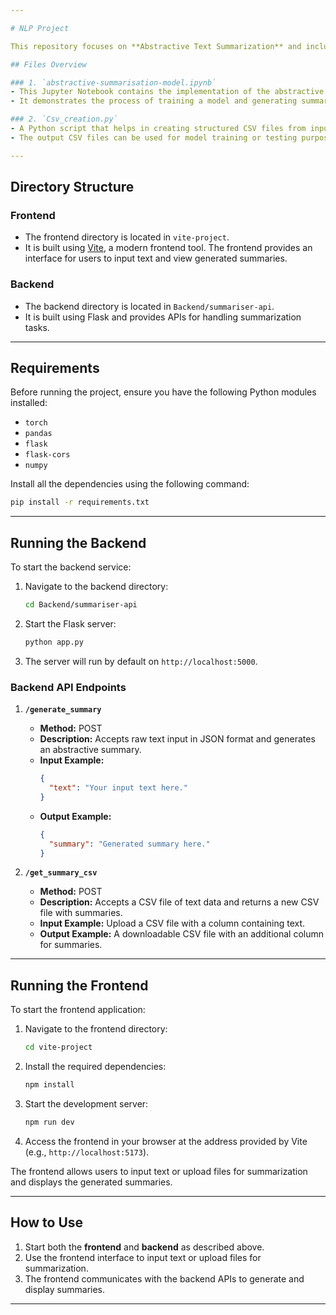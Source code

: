 ```yaml
---

# NLP Project

This repository focuses on **Abstractive Text Summarization** and includes both backend and frontend components to handle text summarization tasks. Below is a detailed overview of the files, setup instructions, and usage details.

## Files Overview

### 1. `abstractive-summarisation-model.ipynb`
- This Jupyter Notebook contains the implementation of the abstractive text summarization model.
- It demonstrates the process of training a model and generating summaries for input text using state-of-the-art NLP techniques.

### 2. `Csv_creation.py`
- A Python script that helps in creating structured CSV files from input data.
- The output CSV files can be used for model training or testing purposes.

---
```


## Directory Structure

### **Frontend**
- The frontend directory is located in `vite-project`.
- It is built using [Vite](https://vitejs.dev/), a modern frontend tool. The frontend provides an interface for users to input text and view generated summaries.

### **Backend**
- The backend directory is located in `Backend/summariser-api`.
- It is built using Flask and provides APIs for handling summarization tasks.

---

## Requirements

Before running the project, ensure you have the following Python modules installed:

- `torch`
- `pandas`
- `flask`
- `flask-cors`
- `numpy`

Install all the dependencies using the following command:

```bash
pip install -r requirements.txt
```

---

## Running the Backend

To start the backend service:

1. Navigate to the backend directory:
   ```bash
   cd Backend/summariser-api
   ```
2. Start the Flask server:
   ```bash
   python app.py
   ```
3. The server will run by default on `http://localhost:5000`.

### Backend API Endpoints

1. **`/generate_summary`**
   - **Method:** POST  
   - **Description:** Accepts raw text input in JSON format and generates an abstractive summary.  
   - **Input Example:**
     ```json
     {
       "text": "Your input text here."
     }
     ```
   - **Output Example:**
     ```json
     {
       "summary": "Generated summary here."
     }
     ```

2. **`/get_summary_csv`**
   - **Method:** POST  
   - **Description:** Accepts a CSV file of text data and returns a new CSV file with summaries.  
   - **Input Example:** Upload a CSV file with a column containing text.  
   - **Output Example:** A downloadable CSV file with an additional column for summaries.

---

## Running the Frontend

To start the frontend application:

1. Navigate to the frontend directory:
   ```bash
   cd vite-project
   ```
2. Install the required dependencies:
   ```bash
   npm install
   ```
3. Start the development server:
   ```bash
   npm run dev
   ```
4. Access the frontend in your browser at the address provided by Vite (e.g., `http://localhost:5173`).

The frontend allows users to input text or upload files for summarization and displays the generated summaries.

---

## How to Use

1. Start both the **frontend** and **backend** as described above.
2. Use the frontend interface to input text or upload files for summarization.
3. The frontend communicates with the backend APIs to generate and display summaries.

---
